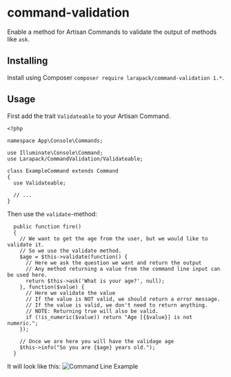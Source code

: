 # command-validation
Enable a method for Artisan Commands to validate the output of methods like `ask`.

## Installing

Install using Composer `composer require larapack/command-validation 1.*`.

## Usage

First add the trait `Validateable` to your Artisan Command.
```
<?php

namespace App\Console\Commands;

use Illuminate\Console\Command;
use Larapack/CommandValidation/Validateable;

class ExampleCommand extends Command
{
  use Validateable;
  
  // ...
}
```

Then use the `validate`-method:
```
  public function fire()
  {
    // We want to get the age from the user, but we would like to validate it.
    // So we use the validate method.
    $age = $this->validate(function() {
      // Here we ask the question we want and return the output
      // Any method returning a value from the command line input can be used here.
      return $this->ask('What is your age?', null);
    }, function($value) {
      // Here we validate the value
      // If the value is NOT valid, we should return a error message.
      // If the value is valid, we don't need to return anything.
      // NOTE: Returning true will also be valid.
      if (!is_numeric($value)) return "Age [{$value}] is not numeric.";
    });
    
    // Once we are here you will have the validage age
    $this->info("So you are {$age} years old.");
  }
```

It will look like this:
![Command Line Example](http://static-content.webman.io/github.com/larapack/command-validation/command-line.png)
